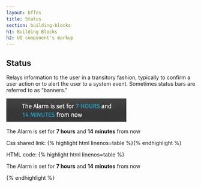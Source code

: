```yaml
---
layout: bffos
title: Status
section: building-blocks
h1: Building Blocks
h2: UI component's markup
---
```


## Status

Relays information to the user in a transitory fashion, typically to confirm a user action or to alert the user to a system event. Sometimes status bars are referred to as “banners.”

<div>
  <section class="example">
    <img src="../images/BB/status.png" alt="Status (Image replacing code)"/>
    <article class="frame">
      <section role="status">
        <p>The Alarm is set for <strong>7 hours</strong> and <strong>14 minutes</strong> from now</p>
      </section>
    </article>
  </section>

  <label>Css shared link:</label>
  {% highlight html linenos=table %}<link rel="stylesheet" type="text/css" href="shared/style/status.css">{% endhighlight %}

  <label>HTML code:</label>
  {% highlight html linenos=table %}<section role="status">
  <p>The Alarm is set for <strong>7 hours</strong> and <strong>14 minutes</strong> from now</p>
</section>{% endhighlight %}
</div>
